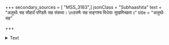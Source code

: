 +++
secondary_sources = [ "MSS_3183",]
jsonClass = "Subhaashita"
text = "अलुब्धैः सह सौहार्दं पण्डितैः सह संकथा।  \nउत्तमैः सह सङ्गश्च विधेयाः सुखमिच्छता॥"
title = "अलुब्धैः सह"

+++

<details><summary>Text</summary>

अलुब्धैः सह सौहार्दं पण्डितैः सह संकथा।  
उत्तमैः सह सङ्गश्च विधेयाः सुखमिच्छता॥
</details>

